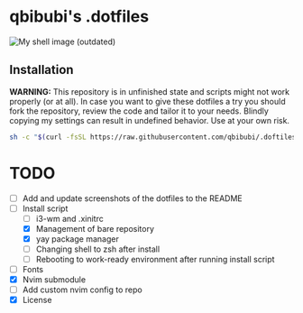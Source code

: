 # qbibubi's .dotfiles

![My shell image (outdated)](https://i.imgur.com/Z1h5uAl.png)

## Installation

**WARNING:** This repository is in unfinished state and scripts might not work properly (or at all). In case you want to give these dotfiles a try you should fork the repository, review the code and tailor it to your needs. Blindly copying my settings can result in undefined behavior. Use at your own risk.

```bash
sh -c "$(curl -fsSL https://raw.githubusercontent.com/qbibubi/.doftiles/main/install)"
```

# TODO

- [ ] Add and update screenshots of the dotfiles to the README
- [ ] Install script 
    - [ ] i3-wm and .xinitrc
    - [x] Management of bare repository
    - [x] yay package manager
    - [ ] Changing shell to zsh after install
    - [ ] Rebooting to work-ready environment after running install script
- [ ] Fonts
- [x] Nvim submodule
- [ ] Add custom nvim config to repo
- [x] License
